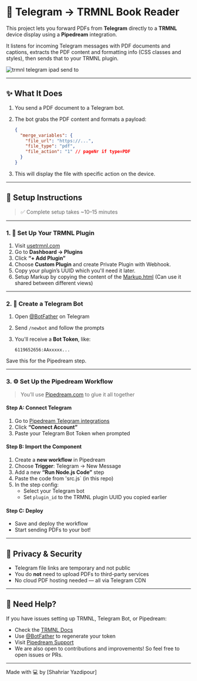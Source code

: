 # 📡 Telegram → TRMNL Book Reader

This project lets you forward PDFs from **Telegram** directly to a **TRMNL** device display using a **Pipedream** integration.

It listens for incoming Telegram messages with PDF documents and captions, extracts the PDF content and formatting info (CSS classes and styles), then sends that to your TRMNL plugin.

![trmnl telegram ipad send to ](./telegram-trmnl.jpg)

---

## ✨ What It Does

1. You send a PDF document to a Telegram bot.
1. The bot grabs the PDF content and formats a payload:

   ```json
   {
     "merge_variables": {
       "file_url": "https://...",
       "file_type": "pdf",
       "file_action": "1" // pageNr if type=PDF
     }
   }
   ```
4. This will display the file with specific action on the device.

---

## 🚀 Setup Instructions

> ✅ Complete setup takes ~10–15 minutes

---

### 1. 🔌 Set Up Your TRMNL Plugin

1. Visit [usetrmnl.com](https://usetrmnl.com/)
2. Go to **Dashboard → Plugins**
3. Click **“+ Add Plugin”**
4. Choose **Custom Plugin** and create Private Plugin with Webhook.
5. Copy your plugin’s UUID which you'll need it later.
6. Setup Markup by copying the content of the [Markup.html](./markup/shared.html) (Can use it shared between different views)

---

### 2. 🤖 Create a Telegram Bot

1. Open [@BotFather](https://t.me/BotFather) on Telegram
2. Send `/newbot` and follow the prompts
3. You'll receive a **Bot Token**, like:

   ```
   6119652656:AAxxxxx...
   ```

Save this for the Pipedream step.

---

### 3. ⚙️ Set Up the Pipedream Workflow

> You’ll use [Pipedream.com](https://pipedream.com) to glue it all together

#### Step A: Connect Telegram

1. Go to [Pipedream Telegram integrations](https://pipedream.com/apps/telegram_bot_api)
2. Click **“Connect Account”**
3. Paste your Telegram Bot Token when prompted

#### Step B: Import the Component

1. Create a **new workflow** in Pipedream
2. Choose **Trigger**: Telegram → New Message
3. Add a new **“Run Node.js Code”** step
4. Paste the code from 'src.js` (in this repo)
5. In the step config:
   - Select your Telegram bot
   - Set `plugin_id` to the TRMNL plugin UUID you copied earlier

#### Step C: Deploy

- Save and deploy the workflow
- Start sending PDFs to your bot!

---

## 🔐 Privacy & Security

- Telegram file links are temporary and not public
- You do **not** need to upload PDFs to third-party services
- No cloud PDF hosting needed — all via Telegram CDN

---

## 🛟 Need Help?

If you have issues setting up TRMNL, Telegram Bot, or Pipedream:

- Check the [TRMNL Docs](https://docs.usetrmnl.com/)
- Use [@BotFather](https://t.me/BotFather) to regenerate your token
- Visit [Pipedream Support](https://docs.pipedream.com/)
- We are also open to contributions and improvements! So feel free to open issues or PRs.

---

Made with 💻 by [Shahriar Yazdipour]

